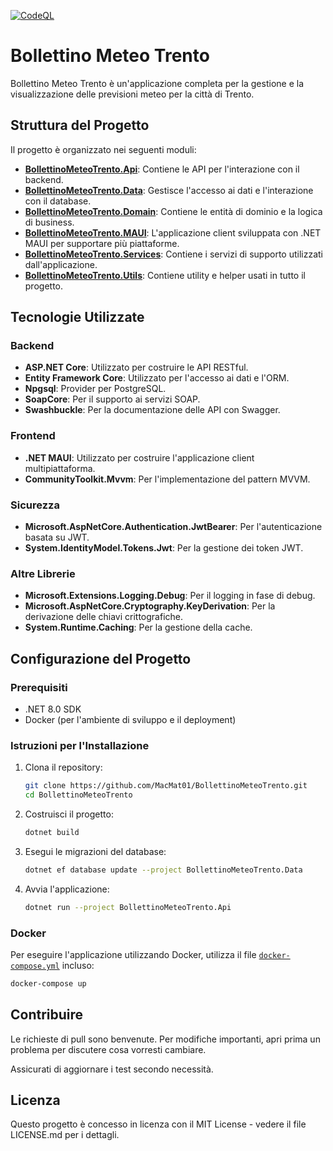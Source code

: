 [![CodeQL](https://github.com/MacMat01/BollettinoMeteoTrento/actions/workflows/github-code-scanning/codeql/badge.svg)](https://github.com/MacMat01/BollettinoMeteoTrento/actions/workflows/github-code-scanning/codeql)
 
 # Bollettino Meteo Trento

Bollettino Meteo Trento è un'applicazione completa per la gestione e la visualizzazione delle previsioni meteo per la città di Trento.

## Struttura del Progetto

Il progetto è organizzato nei seguenti moduli:

- **[BollettinoMeteoTrento.Api](BollettinoMeteoTrento.Api/BollettinoMeteoTrento.Api.csproj)**: Contiene le API per l'interazione con il backend.
- **[BollettinoMeteoTrento.Data](BollettinoMeteoTrento.Data/BollettinoMeteoTrento.Data.csproj)**: Gestisce l'accesso ai dati e l'interazione con il database.
- **[BollettinoMeteoTrento.Domain](BollettinoMeteoTrento.Domain/BollettinoMeteoTrento.Domain.csproj)**: Contiene le entità di dominio e la logica di business.
- **[BollettinoMeteoTrento.MAUI](BollettinoMeteoTrento.MAUI/BollettinoMeteoTrento.MAUI.csproj)**: L'applicazione client sviluppata con .NET MAUI per supportare più piattaforme.
- **[BollettinoMeteoTrento.Services](BollettinoMeteoTrento.Services/BollettinoMeteoTrento.Services.csproj)**: Contiene i servizi di supporto utilizzati dall'applicazione.
- **[BollettinoMeteoTrento.Utils](BollettinoMeteoTrento.Utils/BollettinoMeteoTrento.Utils.csproj)**: Contiene utility e helper usati in tutto il progetto.

## Tecnologie Utilizzate

### Backend

- **ASP.NET Core**: Utilizzato per costruire le API RESTful.
- **Entity Framework Core**: Utilizzato per l'accesso ai dati e l'ORM.
- **Npgsql**: Provider per PostgreSQL.
- **SoapCore**: Per il supporto ai servizi SOAP.
- **Swashbuckle**: Per la documentazione delle API con Swagger.

### Frontend

- **.NET MAUI**: Utilizzato per costruire l'applicazione client multipiattaforma.
- **CommunityToolkit.Mvvm**: Per l'implementazione del pattern MVVM.

### Sicurezza

- **Microsoft.AspNetCore.Authentication.JwtBearer**: Per l'autenticazione basata su JWT.
- **System.IdentityModel.Tokens.Jwt**: Per la gestione dei token JWT.

### Altre Librerie

- **Microsoft.Extensions.Logging.Debug**: Per il logging in fase di debug.
- **Microsoft.AspNetCore.Cryptography.KeyDerivation**: Per la derivazione delle chiavi crittografiche.
- **System.Runtime.Caching**: Per la gestione della cache.

## Configurazione del Progetto

### Prerequisiti

- .NET 8.0 SDK
- Docker (per l'ambiente di sviluppo e il deployment)

### Istruzioni per l'Installazione

1. Clona il repository:
    ```sh
    git clone https://github.com/MacMat01/BollettinoMeteoTrento.git
    cd BollettinoMeteoTrento
    ```

2. Costruisci il progetto:
    ```sh
    dotnet build
    ```

3. Esegui le migrazioni del database:
    ```sh
    dotnet ef database update --project BollettinoMeteoTrento.Data
    ```

4. Avvia l'applicazione:
    ```sh
    dotnet run --project BollettinoMeteoTrento.Api
    ```

### Docker

Per eseguire l'applicazione utilizzando Docker, utilizza il file [`docker-compose.yml`](docker-compose.yml) incluso:

```sh
docker-compose up
```

## Contribuire

Le richieste di pull sono benvenute. Per modifiche importanti, apri prima un problema per discutere cosa vorresti cambiare.

Assicurati di aggiornare i test secondo necessità.

## Licenza
Questo progetto è concesso in licenza con il MIT License - vedere il file LICENSE.md per i dettagli.

